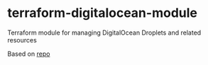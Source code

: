 # terraform-digitalocean-module
Terraform module for managing DigitalOcean Droplets and related resources

Based on [repo](https://github.com/terraform-digitalocean-modules/terraform-digitalocean-droplet)